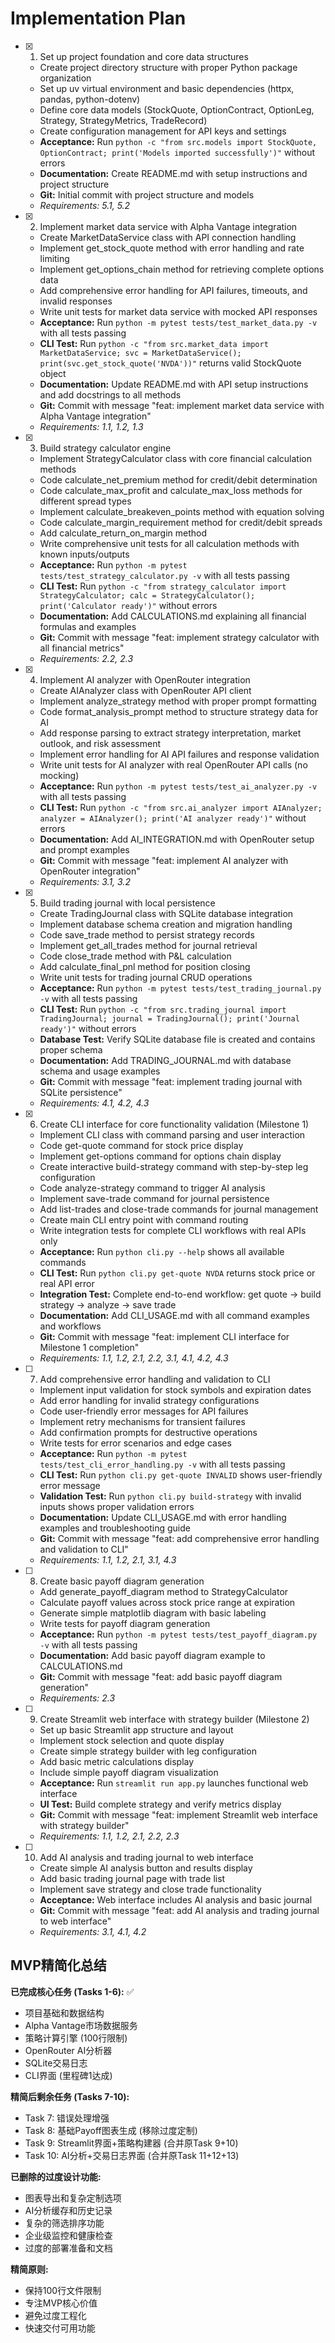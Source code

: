 # Implementation Plan

- [x] 1. Set up project foundation and core data structures
  - Create project directory structure with proper Python package organization
  - Set up uv virtual environment and basic dependencies (httpx, pandas, python-dotenv)
  - Define core data models (StockQuote, OptionContract, OptionLeg, Strategy, StrategyMetrics, TradeRecord)
  - Create configuration management for API keys and settings
  - **Acceptance:** Run `python -c "from src.models import StockQuote, OptionContract; print('Models imported successfully')"` without errors
  - **Documentation:** Create README.md with setup instructions and project structure
  - **Git:** Initial commit with project structure and models
  - _Requirements: 5.1, 5.2_

- [x] 2. Implement market data service with Alpha Vantage integration
  - Create MarketDataService class with API connection handling
  - Implement get_stock_quote method with error handling and rate limiting
  - Implement get_options_chain method for retrieving complete options data
  - Add comprehensive error handling for API failures, timeouts, and invalid responses
  - Write unit tests for market data service with mocked API responses
  - **Acceptance:** Run `python -m pytest tests/test_market_data.py -v` with all tests passing
  - **CLI Test:** Run `python -c "from src.market_data import MarketDataService; svc = MarketDataService(); print(svc.get_stock_quote('NVDA'))"` returns valid StockQuote object
  - **Documentation:** Update README.md with API setup instructions and add docstrings to all methods
  - **Git:** Commit with message "feat: implement market data service with Alpha Vantage integration"
  - _Requirements: 1.1, 1.2, 1.3_

- [x] 3. Build strategy calculator engine
  - Implement StrategyCalculator class with core financial calculation methods
  - Code calculate_net_premium method for credit/debit determination
  - Code calculate_max_profit and calculate_max_loss methods for different spread types
  - Implement calculate_breakeven_points method with equation solving
  - Code calculate_margin_requirement method for credit/debit spreads
  - Add calculate_return_on_margin method
  - Write comprehensive unit tests for all calculation methods with known inputs/outputs
  - **Acceptance:** Run `python -m pytest tests/test_strategy_calculator.py -v` with all tests passing
  - **CLI Test:** Run `python -c "from strategy_calculator import StrategyCalculator; calc = StrategyCalculator(); print('Calculator ready')"` without errors
  - **Documentation:** Add CALCULATIONS.md explaining all financial formulas and examples
  - **Git:** Commit with message "feat: implement strategy calculator with all financial metrics"
  - _Requirements: 2.2, 2.3_

- [x] 4. Implement AI analyzer with OpenRouter integration
  - Create AIAnalyzer class with OpenRouter API client
  - Implement analyze_strategy method with proper prompt formatting
  - Code format_analysis_prompt method to structure strategy data for AI
  - Add response parsing to extract strategy interpretation, market outlook, and risk assessment
  - Implement error handling for AI API failures and response validation
  - Write unit tests for AI analyzer with real OpenRouter API calls (no mocking)
  - **Acceptance:** Run `python -m pytest tests/test_ai_analyzer.py -v` with all tests passing
  - **CLI Test:** Run `python -c "from src.ai_analyzer import AIAnalyzer; analyzer = AIAnalyzer(); print('AI analyzer ready')"` without errors
  - **Documentation:** Add AI_INTEGRATION.md with OpenRouter setup and prompt examples
  - **Git:** Commit with message "feat: implement AI analyzer with OpenRouter integration"
  - _Requirements: 3.1, 3.2_

- [x] 5. Build trading journal with local persistence
  - Create TradingJournal class with SQLite database integration
  - Implement database schema creation and migration handling
  - Code save_trade method to persist strategy records
  - Implement get_all_trades method for journal retrieval
  - Code close_trade method with P&L calculation
  - Add calculate_final_pnl method for position closing
  - Write unit tests for trading journal CRUD operations
  - **Acceptance:** Run `python -m pytest tests/test_trading_journal.py -v` with all tests passing
  - **CLI Test:** Run `python -c "from src.trading_journal import TradingJournal; journal = TradingJournal(); print('Journal ready')"` without errors
  - **Database Test:** Verify SQLite database file is created and contains proper schema
  - **Documentation:** Add TRADING_JOURNAL.md with database schema and usage examples
  - **Git:** Commit with message "feat: implement trading journal with SQLite persistence"
  - _Requirements: 4.1, 4.2, 4.3_

- [x] 6. Create CLI interface for core functionality validation (Milestone 1)
  - Implement CLI class with command parsing and user interaction
  - Code get-quote command for stock price display
  - Implement get-options command for options chain display
  - Create interactive build-strategy command with step-by-step leg configuration
  - Code analyze-strategy command to trigger AI analysis
  - Implement save-trade command for journal persistence
  - Add list-trades and close-trade commands for journal management
  - Create main CLI entry point with command routing
  - Write integration tests for complete CLI workflows with real APIs only
  - **Acceptance:** Run `python cli.py --help` shows all available commands
  - **CLI Test:** Run `python cli.py get-quote NVDA` returns stock price or real API error
  - **Integration Test:** Complete end-to-end workflow: get quote → build strategy → analyze → save trade
  - **Documentation:** Add CLI_USAGE.md with all command examples and workflows
  - **Git:** Commit with message "feat: implement CLI interface for Milestone 1 completion"
  - _Requirements: 1.1, 1.2, 2.1, 2.2, 3.1, 4.1, 4.2, 4.3_

- [ ] 7. Add comprehensive error handling and validation to CLI
  - Implement input validation for stock symbols and expiration dates
  - Add error handling for invalid strategy configurations
  - Code user-friendly error messages for API failures
  - Implement retry mechanisms for transient failures
  - Add confirmation prompts for destructive operations
  - Write tests for error scenarios and edge cases
  - **Acceptance:** Run `python -m pytest tests/test_cli_error_handling.py -v` with all tests passing
  - **CLI Test:** Run `python cli.py get-quote INVALID` shows user-friendly error message
  - **Validation Test:** Run `python cli.py build-strategy` with invalid inputs shows proper validation errors
  - **Documentation:** Update CLI_USAGE.md with error handling examples and troubleshooting guide
  - **Git:** Commit with message "feat: add comprehensive error handling and validation to CLI"
  - _Requirements: 1.1, 1.2, 2.1, 3.1, 4.3_

- [ ] 8. Create basic payoff diagram generation
  - Add generate_payoff_diagram method to StrategyCalculator
  - Calculate payoff values across stock price range at expiration
  - Generate simple matplotlib diagram with basic labeling
  - Write tests for payoff diagram generation
  - **Acceptance:** Run `python -m pytest tests/test_payoff_diagram.py -v` with all tests passing
  - **Documentation:** Add basic payoff diagram example to CALCULATIONS.md
  - **Git:** Commit with message "feat: add basic payoff diagram generation"
  - _Requirements: 2.3_

- [ ] 9. Create Streamlit web interface with strategy builder (Milestone 2)
  - Set up basic Streamlit app structure and layout
  - Implement stock selection and quote display
  - Create simple strategy builder with leg configuration
  - Add basic metric calculations display
  - Include simple payoff diagram visualization
  - **Acceptance:** Run `streamlit run app.py` launches functional web interface
  - **UI Test:** Build complete strategy and verify metrics display
  - **Git:** Commit with message "feat: implement Streamlit web interface with strategy builder"
  - _Requirements: 1.1, 1.2, 2.1, 2.2, 2.3_

- [ ] 10. Add AI analysis and trading journal to web interface
  - Create simple AI analysis button and results display
  - Add basic trading journal page with trade list
  - Implement save strategy and close trade functionality
  - **Acceptance:** Web interface includes AI analysis and basic journal
  - **Git:** Commit with message "feat: add AI analysis and trading journal to web interface"
  - _Requirements: 3.1, 4.1, 4.2_

## MVP精简化总结

**已完成核心任务 (Tasks 1-6):** ✅
- 项目基础和数据结构
- Alpha Vantage市场数据服务  
- 策略计算引擎 (100行限制)
- OpenRouter AI分析器
- SQLite交易日志
- CLI界面 (里程碑1达成)

**精简后剩余任务 (Tasks 7-10):**
- Task 7: 错误处理增强
- Task 8: 基础Payoff图表生成 (移除过度定制)
- Task 9: Streamlit界面+策略构建器 (合并原Task 9+10)
- Task 10: AI分析+交易日志界面 (合并原Task 11+12+13)

**已删除的过度设计功能:**
- 图表导出和复杂定制选项
- AI分析缓存和历史记录
- 复杂的筛选排序功能
- 企业级监控和健康检查
- 过度的部署准备和文档

**精简原则:**
- 保持100行文件限制
- 专注MVP核心价值
- 避免过度工程化
- 快速交付可用功能

